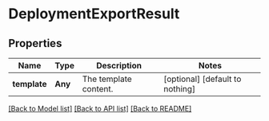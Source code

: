 # DeploymentExportResult


## Properties
Name | Type | Description | Notes
------------ | ------------- | ------------- | -------------
**template** | **Any** | The template content. | [optional] [default to nothing]


[[Back to Model list]](../README.md#models) [[Back to API list]](../README.md#api-endpoints) [[Back to README]](../README.md)


